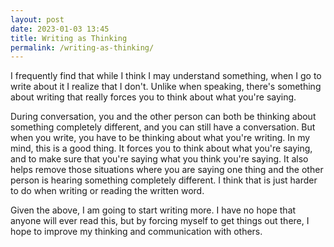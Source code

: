 ```yaml
---
layout: post
date: 2023-01-03 13:45
title: Writing as Thinking
permalink: /writing-as-thinking/
---
```


I frequently find that while I think I may understand something, when I go to write about it I realize that I don't. Unlike when speaking, there's something about writing that really forces you to think about what you're saying.

During conversation, you and the other person can both be thinking about something completely different, and you can still have a conversation. But when you write, you have to be thinking about what you're writing. In my mind, this is a good thing. It forces you to think about what you're saying, and to make sure that you're saying what you think you're saying. It also helps remove those situations where you are saying one thing and the other person is hearing something completely different. I think that is just harder to do when writing or reading the written word.

Given the above, I am going to start writing more. I have no hope that anyone will ever read this, but by forcing myself to get things out there, I hope to improve my thinking and communication with others.
